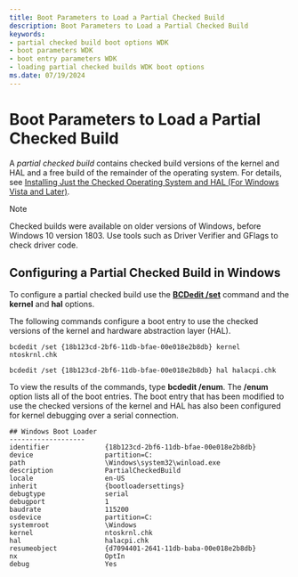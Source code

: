 ```yaml
---
title: Boot Parameters to Load a Partial Checked Build
description: Boot Parameters to Load a Partial Checked Build
keywords:
- partial checked build boot options WDK
- boot parameters WDK
- boot entry parameters WDK
- loading partial checked builds WDK boot options
ms.date: 07/19/2024
---
```


# Boot Parameters to Load a Partial Checked Build

A *partial checked build* contains checked build versions of the kernel and HAL and a free build of the remainder of the operating system. For details, see [Installing Just the Checked Operating System and HAL (For Windows Vista and Later)](installing-just-the-checked-operating-system-and-hal--for-windows-vist.md).

> [!NOTE]
> Checked builds were available on older versions of Windows, before Windows 10 version 1803.
> Use tools such as Driver Verifier and GFlags to check driver code.

## Configuring a Partial Checked Build in Windows

To configure a partial checked build use the [**BCDedit /set**](./bcdedit--set.md) command and the **kernel** and **hal** options.

The following commands configure a boot entry to use the checked versions of the kernel and hardware abstraction layer (HAL).

```console
bcdedit /set {18b123cd-2bf6-11db-bfae-00e018e2b8db} kernel ntoskrnl.chk
```

```console
bcdedit /set {18b123cd-2bf6-11db-bfae-00e018e2b8db} hal halacpi.chk
```

To view the results of the commands, type **bcdedit /enum**. The **/enum** option lists all of the boot entries. The boot entry that has been modified to use the checked versions of the kernel and HAL has also been configured for kernel debugging over a serial connection.

```console
## Windows Boot Loader
-------------------
identifier              {18b123cd-2bf6-11db-bfae-00e018e2b8db}
device                  partition=C:
path                    \Windows\system32\winload.exe
description             PartialCheckedBuild
locale                  en-US
inherit                 {bootloadersettings}
debugtype               serial
debugport               1
baudrate                115200
osdevice                partition=C:
systemroot              \Windows
kernel                  ntoskrnl.chk
hal                     halacpi.chk
resumeobject            {d7094401-2641-11db-baba-00e018e2b8db}
nx                      OptIn
debug                   Yes
```
